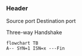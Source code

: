 ### Header
Source port
Destination port


Three-way Handshake

```mermaid
flowchart TB
A-- SYN=1 ISN=x ---Fin

```

